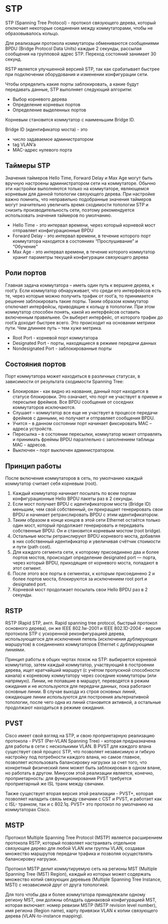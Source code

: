 # STP

STP (Spanning Tree Protocol) - протокол связующего дерева, который отключает некоторые соединения между коммутаторами, чтобы не образовывалось кольцо. 

Для реализации протокола коммутаторы обмениваются сообщениями BPDU (Bridge Protocol Data Units) каждые 2 секунды, рассылая сообщения на групповой адрес STP. Переход состояний занимает 30 секунд. 

RSTP является улучшенной версией STP, так как срабатывает быстрее при подключении оборудования и изменении конфигурации сети.

Чтобы определить какие порты заблокировать, а какие будут передавать данные, STP выполняет следующий алгоритм: 
- Выбор корневого дерева
- Определение корневых портов
- Определение выделенных портов

Корневым становится коммутатор с наименьшим Bridge ID.

Bridge ID (идентификатор моста) - это 
- число задаваемое администратором
- tag VLAN’a
- MAC-адрес нулевого порта

## Таймеры STP

Значения таймеров Hello Time, Forward Delay и Max Age могут быть вручную настроены администратором сети на коммутаторе. Обычно эти настройки выполняются только на коммутаторе, являющемся корневым для данной топологии связующего дерева. При настройке важно помнить, что неправильно подобранные значения таймеров могут значительно увеличить время сходимости топологии STP и снизить производительность сети, поэтому рекомендуется использовать значения таймеров по умолчанию.

- Hello Time - это интервал времени, через который корневой мост отправляет конфигурационные BPDU
- Forward Delay - это интервал времени, в течение которого порт коммутатора находится в состояниях “Прослушивание” и “Обучение”
- Max Age - это интервал времени, в течение которого коммутатор хранит параметры текущей конфигурации связующего дерева

## Роли портов

Главная задача коммутатора – иметь один путь к вершине дерева, к root’у. Если коммутатор обнаруживает, что среди его интерфейсов есть те, через которые можно получить трафик от root’а, то принимается решение заблокировать такие порты. Таким образом коммутатор отключает интерфейсы, приводящие к кольцу в топологии. При этом коммутатор способен понять, какой из интерфейсов оставить включенным правильнее. Он выберет интерфейс, от которого трафик до root’a доходит быстрее всего. Это происходит на основании метрики пути. Чем длиннее путь – тем хуже метрика.

- Root Port - корневой порт коммутатора
- Designated Port - порты, находящиеся в режиме передачи данных
- Nondesignated Port - заблокированные порты

## Состояния портов

Порт коммутатора может находиться в различных статусах, в зависимости от результата сходимости Spanning Tree:

- Блокирован - как видно из названия, данный порт находится в статусе блокировки. Это означает, что порт не участвует в приеме и пересылке фреймов. Все BPDU сообщения от соседних коммутаторов исключаются.
- Слушает – коммутатор все еще не участвует в процессе передачи фреймов с данными, но получает и отправляет сообщения BPDU.
- Учится – в данном состоянии порт начинает фиксировать MAC – адреса устройств.
- Пересылка – в состоянии пересылки, коммутатор может отправлять и принимать фреймы BPDU параллельно с заполнением таблицы MAC - адресов.
- Выключен – порт выключен администратором.

## Принцип работы

После включения коммутаторов в сеть, по умолчанию каждый коммутатор считает себя корневым (root).

1. Каждый коммутатор начинает посылать по всем портам конфигурационные Hello BPDU пакеты раз в 2 секунды.
2. Если мост получает BPDU с идентификатором моста (Bridge ID) меньшим, чем свой собственный, он прекращает генерировать свои BPDU и начинает ретранслировать BPDU с этим идентификатором.
3. Таким образом в конце концов в этой сети Ethernet остаётся только один мост, который продолжает генерировать и передавать собственные BPDU. Он и становится корневым мостом (root bridge).
4. Остальные мосты ретранслируют BPDU корневого моста, добавляя в них собственный идентификатор и увеличивая счётчик стоимости и пути (path cost).
5. Для каждого сегмента сети, к которому присоединено два и более портов мостов, происходит определение designated port — порта, через который BPDU, приходящие от корневого моста, попадают в этот сегмент.
6. После этого все порты в сегментах, к которым присоединено 2 и более портов моста, блокируются за исключением root port и designated port.
7. Корневой мост продолжает посылать свои Hello BPDU раз в 2 секунды.

## RSTP

RSTP (Rapid STP, англ. Rapid spanning tree protocol, быстрый протокол основного дерева), он же IEEE 802.1w-2001 и IEEE 802.1D-2004 - версия протокола STP c ускоренной реконфигурацией дерева, использующегося для исключения петель (исключения дублирующих маршрутов) в соединениях коммутаторов Ethernet с дублирующими линиями.

Принцип работы в общих чертах похож на STP: выбирается корневой коммутатор, затем каждый коммутатор, участвующий в построении дерева, ищет кратчайший маршрут (с учётом пропускной способности канала) к корневому коммутатору через соседние коммутаторы (или напрямую). Линии, не попавшие в маршрут, переводятся в режим ожидания и не используются для передачи данных, пока работают основные линии. В случае выхода из строя основных линий, ожидающие линии используются для построения альтернативной топологии, после чего одна из линий становится активной, а остальные продолжают находиться в режиме ожидания.

## PVST

Cisco имеет свой взгляд на STP, и свою проприетарную реализацию протокола - PVST (Per-VLAN Spanning Tree) - которая предназначена для работы в сети с несколькими VLAN. В PVST для каждого влана существует свой процесс STP, что позволяет независимую и гибкую настройку под потребности каждого влана, но самое главное, позволяет использовать балансировку нагрузки за счет того, что конкретный физический линк может быть заблокирован в одном влане, но работать в другом. Минусом этой реализации является, конечно, проприетарность: для функционирования PVST требуется проприетарный же ISL транк между свичами.

Также существует вторая версия этой реализации - PVST+, которая позволяет наладить связь между свичами с CST и PVST, и работает как с ISL- транком, так и с 802.1q. PVST+ это протокол по умолчанию на коммутаторах Cisco.

## MSTP

Протокол Multiple Spanning Tree Protocol (MSTP) является расширением протокола RSTP, который позволяет настраивать отдельное связующее дерево для любой VLAN или группы VLAN, создавая множество маршрутов передачи трафика и позволяя осуществлять балансировку нагрузки.

Протокол MSTP делит коммутируемую сеть на регионы MST (Multiple Spanning Tree (MST) Region), каждый из которых может содержать множество копий связующих деревьев (Multiple Spanning Tree Instance, MSTI) с независимой друг от друга топологией.

Для того чтобы два и более коммутатора принадлежали одному региону MST, они должны обладать одинаковой конфигурацией MST, которая включает: номер ревизии MSTP (MSTP revision level number), имя региона (Region name), карту привязки VLAN к копии связующего дерева (VLAN-to-instance mapping).
